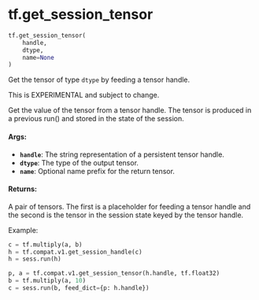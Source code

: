 <div itemscope itemtype="http://developers.google.com/ReferenceObject">
<meta itemprop="name" content="tf.get_session_tensor" />
<meta itemprop="path" content="Stable" />
</div>

# tf.get_session_tensor

``` python
tf.get_session_tensor(
    handle,
    dtype,
    name=None
)
```

Get the tensor of type `dtype` by feeding a tensor handle.

This is EXPERIMENTAL and subject to change.

Get the value of the tensor from a tensor handle. The tensor
is produced in a previous run() and stored in the state of the
session.

#### Args:

* <b>`handle`</b>: The string representation of a persistent tensor handle.
* <b>`dtype`</b>: The type of the output tensor.
* <b>`name`</b>: Optional name prefix for the return tensor.


#### Returns:

  A pair of tensors. The first is a placeholder for feeding a
  tensor handle and the second is the tensor in the session state
  keyed by the tensor handle.

Example:

```python
c = tf.multiply(a, b)
h = tf.compat.v1.get_session_handle(c)
h = sess.run(h)

p, a = tf.compat.v1.get_session_tensor(h.handle, tf.float32)
b = tf.multiply(a, 10)
c = sess.run(b, feed_dict={p: h.handle})
```